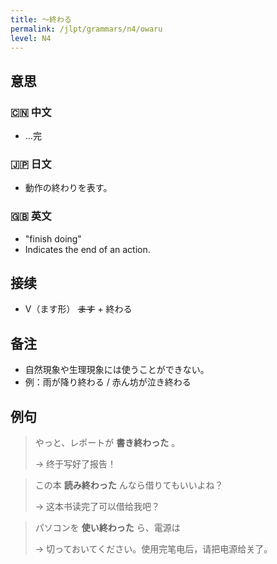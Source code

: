 ```yaml
---
title: 〜終わる
permalink: /jlpt/grammars/n4/owaru
level: N4
---
```


## 意思

### 🇨🇳 中文

- …完

### 🇯🇵 日文

- 動作の終わりを表す。

### 🇬🇧 英文

- "finish doing"
- Indicates the end of an action.

## 接续

- V（ます形） ~~ます~~ \+ 終わる

## 备注

- 自然現象や生理現象には使うことができない。
- 例：雨が降り終わる / 赤ん坊が泣き終わる

## 例句

> やっと、レポートが **書き終わった** 。
>
> → 终于写好了报告！

> この本 **読み終わった** んなら借りてもいいよね？
>
> → 这本书读完了可以借给我吧？

> パソコンを **使い終わった** ら、電源は
>
> → 切っておいてください。使用完笔电后，请把电源给关了。

